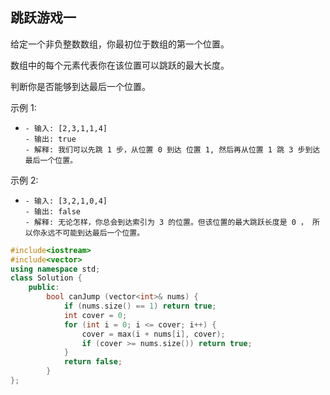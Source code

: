 ## 跳跃游戏一

给定一个非负整数数组，你最初位于数组的第一个位置。

数组中的每个元素代表你在该位置可以跳跃的最大长度。

判断你是否能够到达最后一个位置。

示例 1:

- ```
  - 输入: [2,3,1,1,4]
  - 输出: true
  - 解释: 我们可以先跳 1 步，从位置 0 到达 位置 1, 然后再从位置 1 跳 3 步到达最后一个位置。
  ```

  

示例 2:

- ```
  - 输入: [3,2,1,0,4]
  - 输出: false
  - 解释: 无论怎样，你总会到达索引为 3 的位置。但该位置的最大跳跃长度是 0 ， 所以你永远不可能到达最后一个位置。
  ```

  

```c++
#include<iostream>
#include<vector>
using namespace std;
class Solution {
	public:
		bool canJump (vector<int>& nums) {
			if (nums.size() == 1) return true;
			int cover = 0;
			for (int i = 0; i <= cover; i++) {
				cover = max(i + nums[i], cover);
				if (cover >= nums.size()) return true;
			}
			return false;
		}
};
```

